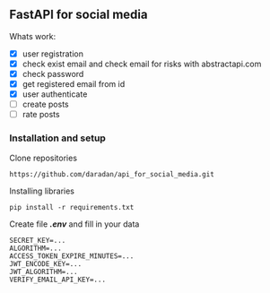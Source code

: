 ## FastAPI for social media
Whats work:
- [x] user registration
- [x] check exist email and check email for risks with abstractapi.com
- [x] check password
- [x] get registered email from id
- [x] user authenticate
- [ ] create posts
- [ ] rate posts

### Installation and setup
Clone repositories
```
https://github.com/daradan/api_for_social_media.git
```
Installing libraries
```
pip install -r requirements.txt
```
Create file ___.env___ and fill in your data
```
SECRET_KEY=...
ALGORITHM=...
ACCESS_TOKEN_EXPIRE_MINUTES=...
JWT_ENCODE_KEY=...
JWT_ALGORITHM=...
VERIFY_EMAIL_API_KEY=...
```
